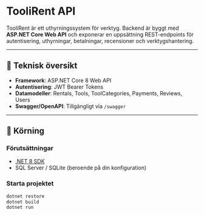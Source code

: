 # TooliRent API

TooliRent är ett uthyrningssystem för verktyg. Backend är byggt med **ASP.NET Core Web API** och exponerar en uppsättning REST-endpoints för autentisering, uthyrningar, betalningar, recensioner och verktygshantering.

---

## 🚀 Teknisk översikt
- **Framework**: ASP.NET Core 8 Web API
- **Autentisering**: JWT Bearer Tokens
- **Datamodeller**: Rentals, Tools, ToolCategories, Payments, Reviews, Users
- **Swagger/OpenAPI**: Tillgängligt via `/swagger`

---

## 🔧 Körning

### Förutsättningar
- [.NET 8 SDK](https://dotnet.microsoft.com/download)
- SQL Server / SQLite (beroende på din konfiguration)

### Starta projektet
```bash
dotnet restore
dotnet build
dotnet run
